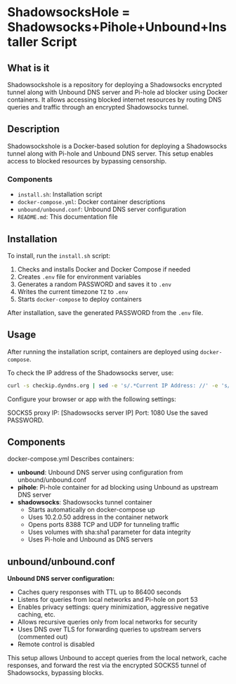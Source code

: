 # ShadowsocksHole = Shadowsocks+Pihole+Unbound+Installer Script

## What is it
Shadowsockshole is a repository for deploying a Shadowsocks encrypted tunnel along with Unbound DNS server and Pi-hole ad blocker using Docker containers. It allows accessing blocked internet resources by routing DNS queries and traffic through an encrypted Shadowsocks tunnel.

## Description
Shadowsockshole is a Docker-based solution for deploying a Shadowsocks tunnel along with Pi-hole and Unbound DNS server. This setup enables access to blocked resources by bypassing censorship.

### Components
- `install.sh`: Installation script
- `docker-compose.yml`: Docker container descriptions
- `unbound/unbound.conf`: Unbound DNS server configuration
- `README.md`: This documentation file

## Installation
To install, run the `install.sh` script:
1. Checks and installs Docker and Docker Compose if needed
2. Creates `.env` file for environment variables
3. Generates a random PASSWORD and saves it to `.env`
4. Writes the current timezone `TZ` to `.env`
5. Starts `docker-compose` to deploy containers

After installation, save the generated PASSWORD from the `.env` file.

## Usage
After running the installation script, containers are deployed using `docker-compose`.

To check the IP address of the Shadowsocks server, use:
```bash
curl -s checkip.dyndns.org | sed -e 's/.*Current IP Address: //' -e 's/<.*$//'
```
Configure your browser or app with the following settings:

SOCKS5 proxy IP: [Shadowsocks server IP]
Port: 1080
Use the saved PASSWORD.

## Components

docker-compose.yml
Describes containers:

- **unbound**: Unbound DNS server using configuration from unbound/unbound.conf
- **pihole**: Pi-hole container for ad blocking using Unbound as upstream DNS server
- **shadowsocks**: Shadowsocks tunnel container
    - Starts automatically on docker-compose up
    - Uses 10.2.0.50 address in the container network
    - Opens ports 8388 TCP and UDP for tunneling traffic
    - Uses volumes with sha:sha1 parameter for data integrity
    - Uses Pi-hole and Unbound as DNS servers

## unbound/unbound.conf
**Unbound DNS server configuration:**

- Caches query responses with TTL up to 86400 seconds
- Listens for queries from local networks and Pi-hole on port 53
- Enables privacy settings: query minimization, aggressive negative caching, etc.
- Allows recursive queries only from local networks for security
- Uses DNS over TLS for forwarding queries to upstream servers (commented out)
- Remote control is disabled

This setup allows Unbound to accept queries from the local network, cache responses, and forward the rest via the encrypted SOCKS5 tunnel of Shadowsocks, bypassing blocks.

